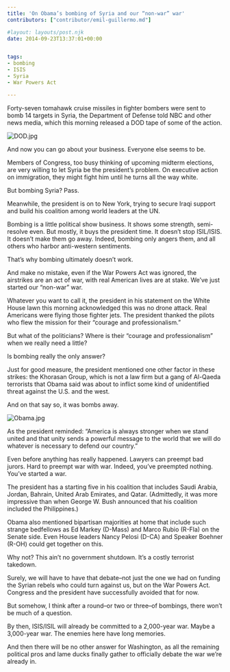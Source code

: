 ```yaml
---
title: 'On Obama’s bombing of Syria and our “non-war” war'
contributors: ["contributor/emil-guillermo.md"]

#layout: layouts/post.njk
date: 2014-09-23T13:37:01+00:00


tags:
- bombing
- ISIS
- Syria
- War Powers Act

---
```


Forty-seven tomahawk cruise missiles in fighter bombers were sent to bomb 14
targets in Syria, the Department of Defense told NBC and other news media, which
this morning released a DOD tape of some of the action.

![DOD.jpg](/uploads/DOD.jpg)

And now you can go about your business. Everyone else seems to be.

Members of Congress, too busy thinking of upcoming midterm elections, are very
willing to let Syria be the president’s problem. On executive action on
immigration, they might fight him until he turns all the way white.

But bombing Syria? Pass.

Meanwhile, the president is on to New York, trying to secure Iraqi support and
build his coalition among world leaders at the UN.

Bombing is a little political show business. It shows some strength,
semi-resolve even. But mostly, it buys the president time. It doesn’t stop
ISIL/ISIS. It doesn’t make them go away. Indeed, bombing only angers them, and
all others who harbor anti-western sentiments.

That’s why bombing ultimately doesn’t work.

And make no mistake, even if the War Powers Act was ignored, the airstrikes are
an act of war, with real American lives are at stake. We’ve just started our
“non-war” war.

Whatever you want to call it, the president in his statement on the White House
lawn this morning acknowledged this was no drone attack. Real Americans were
flying those fighter jets. The president  thanked the pilots who flew the
mission for their “courage and professionalism.”

But what of the politicians? Where is their “courage and professionalism” when
we really need a little?

Is bombing really the only answer?

Just for good measure, the president mentioned one other factor in these
strikes: the Khorasan Group, which is not a law firm but a gang of Al-Qaeda
terrorists that Obama said was about to inflict some kind of unidentified threat
against the U.S. and the west.

And on that say so, it was bombs away.

![Obama.jpg](/uploads/Obama.jpg)

As the president reminded: “America is always stronger when we stand united and
that unity sends a powerful message to the world that we will do whatever is
necessary to defend our country.”

Even before anything has really happened. Lawyers can preempt bad jurors. Hard
to preempt war with war. Indeed, you’ve preempted nothing. You’ve started a war.

The president has a starting five in his coalition that includes Saudi Arabia,
Jordan, Bahrain, United Arab Emirates, and Qatar. (Admittedly, it was more
impressive than when George W. Bush announced that his coalition included the
Philippines.)

Obama also mentioned bipartisan majorities at home that include such strange
bedfellows as Ed Markey (D-Mass) and Marco Rubio (R-Fla) on the Senate side.
Even House leaders Nancy Pelosi (D-CA) and Speaker Boehner (R-OH) could get
together on this.

Why not? This ain’t no government shutdown. It’s a costly terrorist takedown.

Surely, we will have to have that debate–not just the one we had on funding the
Syrian rebels who could turn against us, but on the War Powers Act. Congress and
the president have successfully avoided that for now.

But somehow, I think after a round–or two or three–of bombings, there won’t be
much of a question.

By then, ISIS/ISIL will already be committed to a 2,000-year war. Maybe a
3,000-year war. The enemies here have long memories.

And then there will be no other answer for Washington, as all the remaining
political pros and lame ducks finally gather to officially debate the war we’re
already in.
